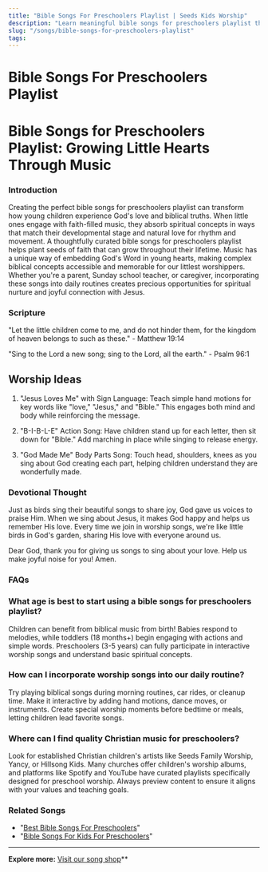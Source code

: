 ```yaml
---
title: "Bible Songs For Preschoolers Playlist | Seeds Kids Worship"
description: "Learn meaningful bible songs for preschoolers playlist that teach Scripture through music. Interactive worship resources for kids and families."
slug: "/songs/bible-songs-for-preschoolers-playlist"
tags:
---
```


# Bible Songs For Preschoolers Playlist

# Bible Songs for Preschoolers Playlist: Growing Little Hearts Through Music

### Introduction
Creating the perfect bible songs for preschoolers playlist can transform how young children experience God's love and biblical truths. When little ones engage with faith-filled music, they absorb spiritual concepts in ways that match their developmental stage and natural love for rhythm and movement. A thoughtfully curated bible songs for preschoolers playlist helps plant seeds of faith that can grow throughout their lifetime. Music has a unique way of embedding God's Word in young hearts, making complex biblical concepts accessible and memorable for our littlest worshippers. Whether you're a parent, Sunday school teacher, or caregiver, incorporating these songs into daily routines creates precious opportunities for spiritual nurture and joyful connection with Jesus.

### Scripture
"Let the little children come to me, and do not hinder them, for the kingdom of heaven belongs to such as these." - Matthew 19:14

"Sing to the Lord a new song; sing to the Lord, all the earth." - Psalm 96:1

## Worship Ideas
1. "Jesus Loves Me" with Sign Language: Teach simple hand motions for key words like "love," "Jesus," and "Bible." This engages both mind and body while reinforcing the message.

2. "B-I-B-L-E" Action Song: Have children stand up for each letter, then sit down for "Bible." Add marching in place while singing to release energy.

3. "God Made Me" Body Parts Song: Touch head, shoulders, knees as you sing about God creating each part, helping children understand they are wonderfully made.

### Devotional Thought
Just as birds sing their beautiful songs to share joy, God gave us voices to praise Him. When we sing about Jesus, it makes God happy and helps us remember His love. Every time we join in worship songs, we're like little birds in God's garden, sharing His love with everyone around us.

Dear God, thank you for giving us songs to sing about your love. Help us make joyful noise for you! Amen.

### FAQs

### What age is best to start using a bible songs for preschoolers playlist?
Children can benefit from biblical music from birth! Babies respond to melodies, while toddlers (18 months+) begin engaging with actions and simple words. Preschoolers (3-5 years) can fully participate in interactive worship songs and understand basic spiritual concepts.

### How can I incorporate worship songs into our daily routine?
Try playing biblical songs during morning routines, car rides, or cleanup time. Make it interactive by adding hand motions, dance moves, or instruments. Create special worship moments before bedtime or meals, letting children lead favorite songs.

### Where can I find quality Christian music for preschoolers?
Look for established Christian children's artists like Seeds Family Worship, Yancy, or Hillsong Kids. Many churches offer children's worship albums, and platforms like Spotify and YouTube have curated playlists specifically designed for preschool worship. Always preview content to ensure it aligns with your values and teaching goals.

### Related Songs

- "[Best Bible Songs For Preschoolers](/songs/best-bible-songs-for-preschoolers/)"
- "[Bible Songs For Kids For Preschoolers](/songs/bible-songs-for-kids-for-preschoolers/)"

---

**Explore more:** [Visit our song shop](https://seedskidsworship.com/shop)**

<!-- Schema Markup -->
<script type="application/ld+json">
{
  "@context": "https://schema.org",
  "@type": "MusicRecording",
  "name": "Bible Songs For Preschoolers Playlist",
  "byArtist": {
    "@type": "MusicGroup",
    "name": "Seeds Kids Worship"
  },
  "isFamilyFriendly": true,
  "url": "https://seedskidsworship.com/songs/bible-songs-for-preschoolers-playlist/"
}
</script>